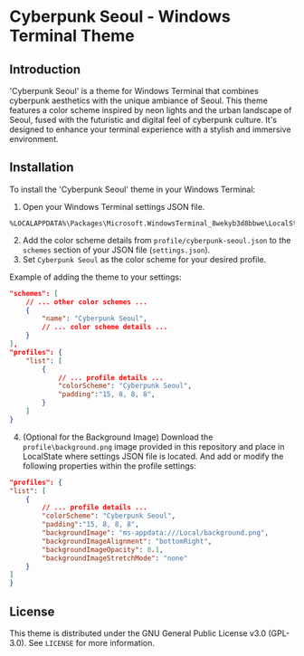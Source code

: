 # Cyberpunk Seoul - Windows Terminal Theme

## Introduction

'Cyberpunk Seoul' is a theme for Windows Terminal that combines cyberpunk aesthetics with the unique ambiance of Seoul. This theme features a color scheme inspired by neon lights and the urban landscape of Seoul, fused with the futuristic and digital feel of cyberpunk culture. It's designed to enhance your terminal experience with a stylish and immersive environment.

## Installation

To install the 'Cyberpunk Seoul' theme in your Windows Terminal:

1. Open your Windows Terminal settings JSON file. 

```text
%LOCALAPPDATA%\Packages\Microsoft.WindowsTerminal_8wekyb3d8bbwe\LocalState
```

2. Add the color scheme details from `profile/cyberpunk-seoul.json` to the `schemes` section of your JSON file (`settings.json`).
3. Set `Cyberpunk Seoul` as the color scheme for your desired profile.

Example of adding the theme to your settings:

```json
"schemes": [
    // ... other color schemes ...
    {
        "name": "Cyberpunk Seoul",
        // ... color scheme details ...
    }
],
"profiles": {
    "list": [
        {
            // ... profile details ...
            "colorScheme": "Cyberpunk Seoul",
            "padding":"15, 8, 8, 8",
        }
    ]
}
```

4. (Optional for the Background Image) Download the `profile\background.png` image provided in this repository and place in LocalState where settings JSON file is located.
And add or modify the following properties within the profile settings:

```json
"profiles": {
"list": [
    {
        // ... profile details ...
        "colorScheme": "Cyberpunk Seoul",
        "padding":"15, 8, 8, 8",
        "backgroundImage": "ms-appdata:///Local/background.png",
        "backgroundImageAlignment": "bottomRight",
        "backgroundImageOpacity": 0.1,
        "backgroundImageStretchMode": "none"
    }
]
}
```


## License
This theme is distributed under the GNU General Public License v3.0 (GPL-3.0). See `LICENSE` for more information.
